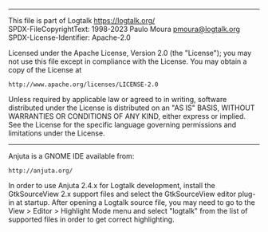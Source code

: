 ________________________________________________________________________

This file is part of Logtalk <https://logtalk.org/>  
SPDX-FileCopyrightText: 1998-2023 Paulo Moura <pmoura@logtalk.org>  
SPDX-License-Identifier: Apache-2.0

Licensed under the Apache License, Version 2.0 (the "License");
you may not use this file except in compliance with the License.
You may obtain a copy of the License at

    http://www.apache.org/licenses/LICENSE-2.0

Unless required by applicable law or agreed to in writing, software
distributed under the License is distributed on an "AS IS" BASIS,
WITHOUT WARRANTIES OR CONDITIONS OF ANY KIND, either express or implied.
See the License for the specific language governing permissions and
limitations under the License.
________________________________________________________________________


Anjuta is a GNOME IDE available from:

	http://anjuta.org/

In order to use Anjuta 2.4.x for Logtalk development, install the 
GtkSourceView 2.x support files and select the GtkSourceView editor 
plug-in at startup. After opening a Logtalk source file, you may need 
to go to the View > Editor > Highlight Mode menu and select "logtalk" 
from the list of supported files in order to get correct highlighting.
